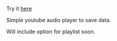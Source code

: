 Try it [here](https://ytaud.netlify.app/) 

Simple youtube audio player to save data. 

Will include option for playlist soon.

